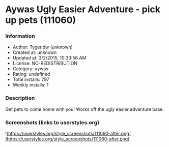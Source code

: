 # Aywas Ugly Easier Adventure - pick up pets (111060)

### Information
- Author: Tyger.dw (unknown)
- Created at: unknown
- Updated at: 3/2/2015, 10:33:56 AM
- License: NO-REDISTRIBUTION
- Category: aywas
- Rating: undefined
- Total installs: 797
- Weekly installs: 1


### Description
Get pets to come home with you!  Works off the ugly easier adventure base.


### Screenshots (links to userstyles.org)
![https://userstyles.org/style_screenshots/111060-after.png](https://userstyles.org/style_screenshots/111060-after.png)



